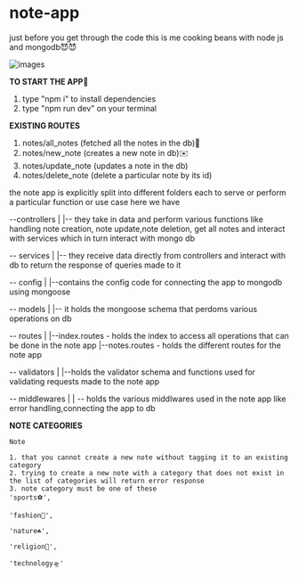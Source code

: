 # note-app
just before you get through the code
this is me cooking beans with node js  and mongodb😈😈

![images](https://user-images.githubusercontent.com/70198597/173223568-e6952c8f-ef4a-4bf7-b748-f5ab59fc1842.jpeg)


**TO START THE APP**🦵
1. type "npm i" to install dependencies
2. type "npm run dev" on your terminal

**EXISTING ROUTES**
1. notes/all_notes (fetched all the notes in the db)📜
2. notes/new_note (creates a new note in db)✉️
3. notes/update_note (updates a note in the db)
4. notes/delete_note (delete a particular note by its id)

the note app is explicitly split into different folders
each to serve or perform  a particular function or use case
here we have 

--controllers
    |
    |-- they take in data and perform various functions like handling note creation, note update,note deletion, get all notes and interact with services which in turn interact with mongo db
    
-- services
    |
    |-- they receive data directly from controllers and interact with db to return the response of queries made to it
    
    
-- config
    |
    |--contains the config code for connecting the app to mongodb using mongoose
    
    
-- models
    |
    |-- it holds the mongoose schema that perdoms various operations on db
    
    
    
-- routes
    |
    |--index.routes
        - holds the index to access all operations that can be done in the note app
    |--notes.routes
        - holds the different routes for the note app
        
        
-- validators
    |
    |--holds the validator schema and functions used for validating requests made to the note app
    
    
-- middlewares
    |
    | -- holds the various middlwares used in the note app like error handling,connecting the app to db
    
    
   **NOTE CATEGORIES**
    
    Note 
    
    1. that you cannot create a new note without tagging it to an existing category
    2. trying to create a new note with a category that does not exist in the list of categories will return error response
    3. note category must be one of these 
    'sports⚽️',
    
    'fashion🕺',
    
    'nature☘️',
    
    'religion📔',
    
    'technology🛸'
    
